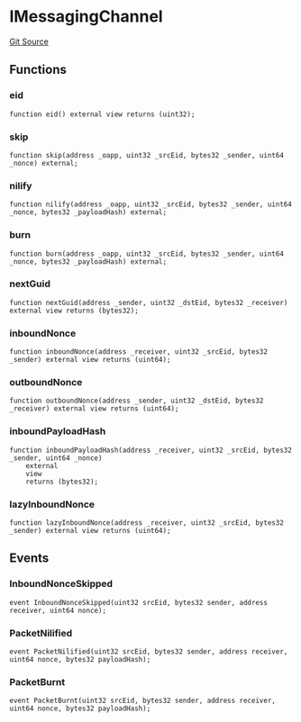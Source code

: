 # IMessagingChannel
[Git Source](https://github.com/malda-protocol/malda-lending/blob/157d7bccdcadcb7388d89b00ec47106a82e67e78/src\interfaces\external\layerzero\v2\IMessagingChannel.sol)


## Functions
### eid


```solidity
function eid() external view returns (uint32);
```

### skip


```solidity
function skip(address _oapp, uint32 _srcEid, bytes32 _sender, uint64 _nonce) external;
```

### nilify


```solidity
function nilify(address _oapp, uint32 _srcEid, bytes32 _sender, uint64 _nonce, bytes32 _payloadHash) external;
```

### burn


```solidity
function burn(address _oapp, uint32 _srcEid, bytes32 _sender, uint64 _nonce, bytes32 _payloadHash) external;
```

### nextGuid


```solidity
function nextGuid(address _sender, uint32 _dstEid, bytes32 _receiver) external view returns (bytes32);
```

### inboundNonce


```solidity
function inboundNonce(address _receiver, uint32 _srcEid, bytes32 _sender) external view returns (uint64);
```

### outboundNonce


```solidity
function outboundNonce(address _sender, uint32 _dstEid, bytes32 _receiver) external view returns (uint64);
```

### inboundPayloadHash


```solidity
function inboundPayloadHash(address _receiver, uint32 _srcEid, bytes32 _sender, uint64 _nonce)
    external
    view
    returns (bytes32);
```

### lazyInboundNonce


```solidity
function lazyInboundNonce(address _receiver, uint32 _srcEid, bytes32 _sender) external view returns (uint64);
```

## Events
### InboundNonceSkipped

```solidity
event InboundNonceSkipped(uint32 srcEid, bytes32 sender, address receiver, uint64 nonce);
```

### PacketNilified

```solidity
event PacketNilified(uint32 srcEid, bytes32 sender, address receiver, uint64 nonce, bytes32 payloadHash);
```

### PacketBurnt

```solidity
event PacketBurnt(uint32 srcEid, bytes32 sender, address receiver, uint64 nonce, bytes32 payloadHash);
```

